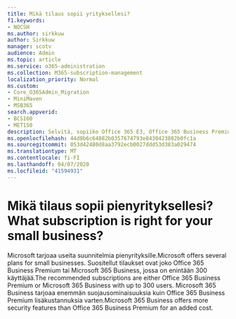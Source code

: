 ```yaml
---
title: Mikä tilaus sopii yrityksellesi?
f1.keywords:
- NOCSH
ms.author: sirkkuw
author: Sirkkuw
manager: scotv
audience: Admin
ms.topic: article
ms.service: o365-administration
ms.collection: M365-subscription-management
localization_priority: Normal
ms.custom:
- Core_O365Admin_Migration
- MiniMaven
- MSB365
search.appverid:
- BCS160
- MET150
description: Selvitä, sopiiko Office 365 E3, Office 365 Business Premium tai Microsoft 365 Business yrityksellesi.
ms.openlocfilehash: 44d8b6c64882b0357674793e8430423802b0fc1a
ms.sourcegitcommit: 053d42480d8aa3792ecb0027ddd53d383a029474
ms.translationtype: MT
ms.contentlocale: fi-FI
ms.lasthandoff: 04/07/2020
ms.locfileid: "41594931"
---
```

# <a name="what-subscription-is-right-for-your-small-business"></a><span data-ttu-id="e7d83-103">Mikä tilaus sopii pienyrityksellesi?</span><span class="sxs-lookup"><span data-stu-id="e7d83-103">What subscription is right for your small business?</span></span>

<span data-ttu-id="e7d83-104">Microsoft tarjoaa useita suunnitelmia pienyrityksille.</span><span class="sxs-lookup"><span data-stu-id="e7d83-104">Microsoft offers several plans for small businesses.</span></span> <span data-ttu-id="e7d83-105">Suositellut tilaukset ovat joko Office 365 Business Premium tai Microsoft 365 Business, jossa on enintään 300 käyttäjää.</span><span class="sxs-lookup"><span data-stu-id="e7d83-105">The recommended subscriptions are either Office 365 Business Premium or Microsoft 365 Business with up to 300 users.</span></span> <span data-ttu-id="e7d83-106">Microsoft 365 Business tarjoaa enemmän suojausominaisuuksia kuin Office 365 Business Premium lisäkustannuksia varten.</span><span class="sxs-lookup"><span data-stu-id="e7d83-106">Microsoft 365 Business offers more security features than Office 365 Business Premium for an added cost.</span></span>
